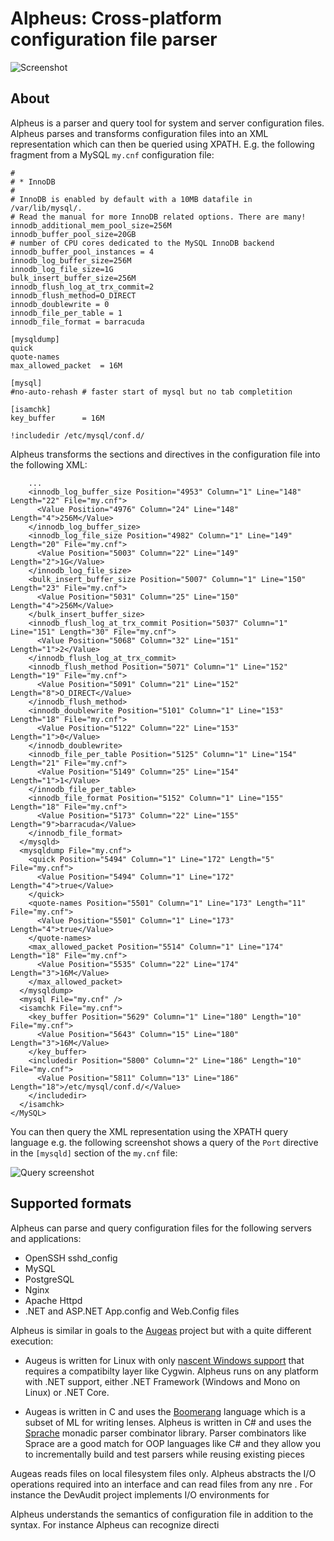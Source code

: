 # Alpheus: Cross-platform configuration file parser

![Screenshot](https://1qirkq.dm2301.livefilestore.com/y4mBoMY8wR3dfFOclfZKWnIZtrYC68PNYM3adTZCN9WUtZEzcnZhPAqvXseSkBsEnuB3vAvZN45fDx7MbNoAuqhFEDTu73qwqH2OZxtp-C-j7XYGr1MhjXdLCfGGDhipzTIwmgX7P3rB1huY-u8hl1JMQxWjf4XJzUyga2eN8b9-0cSO6YYufKhzQ6wrgKvxXTEsx2EDQ8id8S_sZ8D1BuDog?width=1150&height=650&cropmode=none)

## About
Alpheus is a parser and query tool for system and server configuration files. Alpheus parses and transforms configuration files into an XML representation which can then be queried using XPATH. E.g. the following fragment from a MySQL `my.cnf` configuration file:

````
#
# * InnoDB
#
# InnoDB is enabled by default with a 10MB datafile in /var/lib/mysql/.
# Read the manual for more InnoDB related options. There are many!
innodb_additional_mem_pool_size=256M
innodb_buffer_pool_size=20GB
# number of CPU cores dedicated to the MySQL InnoDB backend 
innodb_buffer_pool_instances = 4
innodb_log_buffer_size=256M
innodb_log_file_size=1G
bulk_insert_buffer_size=256M
innodb_flush_log_at_trx_commit=2
innodb_flush_method=O_DIRECT
innodb_doublewrite = 0
innodb_file_per_table = 1
innodb_file_format = barracuda

[mysqldump]
quick
quote-names
max_allowed_packet	= 16M

[mysql]
#no-auto-rehash	# faster start of mysql but no tab completition

[isamchk]
key_buffer		= 16M

!includedir /etc/mysql/conf.d/
````

Alpheus transforms the sections and directives in the configuration file into the following XML:
````                                                                
    ...
    <innodb_log_buffer_size Position="4953" Column="1" Line="148" Length="22" File="my.cnf">         
      <Value Position="4976" Column="24" Line="148" Length="4">256M</Value>                          
    </innodb_log_buffer_size>                                                                        
    <innodb_log_file_size Position="4982" Column="1" Line="149" Length="20" File="my.cnf">           
      <Value Position="5003" Column="22" Line="149" Length="2">1G</Value>                            
    </innodb_log_file_size>                                                                          
    <bulk_insert_buffer_size Position="5007" Column="1" Line="150" Length="23" File="my.cnf">        
      <Value Position="5031" Column="25" Line="150" Length="4">256M</Value>                          
    </bulk_insert_buffer_size>                                                                       
    <innodb_flush_log_at_trx_commit Position="5037" Column="1" Line="151" Length="30" File="my.cnf"> 
      <Value Position="5068" Column="32" Line="151" Length="1">2</Value>                             
    </innodb_flush_log_at_trx_commit>                                                                
    <innodb_flush_method Position="5071" Column="1" Line="152" Length="19" File="my.cnf">            
      <Value Position="5091" Column="21" Line="152" Length="8">O_DIRECT</Value>                      
    </innodb_flush_method>                                                                           
    <innodb_doublewrite Position="5101" Column="1" Line="153" Length="18" File="my.cnf">             
      <Value Position="5122" Column="22" Line="153" Length="1">0</Value>                             
    </innodb_doublewrite>                                                                            
    <innodb_file_per_table Position="5125" Column="1" Line="154" Length="21" File="my.cnf">          
      <Value Position="5149" Column="25" Line="154" Length="1">1</Value>                             
    </innodb_file_per_table>                                                                         
    <innodb_file_format Position="5152" Column="1" Line="155" Length="18" File="my.cnf">             
      <Value Position="5173" Column="22" Line="155" Length="9">barracuda</Value>                     
    </innodb_file_format>                                                                            
  </mysqld>                                                                                          
  <mysqldump File="my.cnf">                                                                          
    <quick Position="5494" Column="1" Line="172" Length="5" File="my.cnf">                           
      <Value Position="5494" Column="1" Line="172" Length="4">true</Value>                           
    </quick>                                                                                         
    <quote-names Position="5501" Column="1" Line="173" Length="11" File="my.cnf">                    
      <Value Position="5501" Column="1" Line="173" Length="4">true</Value>                           
    </quote-names>                                                                                   
    <max_allowed_packet Position="5514" Column="1" Line="174" Length="18" File="my.cnf">             
      <Value Position="5535" Column="22" Line="174" Length="3">16M</Value>                           
    </max_allowed_packet>                                                                            
  </mysqldump> 
  <mysql File="my.cnf" />
  <isamchk File="my.cnf">
    <key_buffer Position="5629" Column="1" Line="180" Length="10" File="my.cnf">
      <Value Position="5643" Column="15" Line="180" Length="3">16M</Value>
    </key_buffer>
    <includedir Position="5800" Column="2" Line="186" Length="10" File="my.cnf">
      <Value Position="5811" Column="13" Line="186" Length="18">/etc/mysql/conf.d/</Value>
    </includedir>
  </isamchk>
</MySQL>
  ````
You can then query the XML representation using the XPATH query language e.g. the following screenshot shows a query of the `Port` directive in the `[mysqld]` section of the `my.cnf` file:

![Query screenshot](https://1qik4g.dm2301.livefilestore.com/y4mCaV-1xfjcayXYIl7SrtBrrrJr6vmdO366CkHgXtNdi6cMdQWiHIrqiZ0Gw9KT1JbhPvLC1b-GFkWmwXWFSzWf4EvcHK5iubR-JqSOMa-RA1n1FRozOxEjV0BvszNNSXHUk55KqNCKVRem4_I7cnQ8quFHUMbGwpdmTvlNzogrSsB6R9VZxWItPxCZxYoteUfc9ki2YoiPR04b42YaiEFsA?width=1106&height=796&cropmode=none)

## Supported formats
Alpheus can parse and query configuration files for the following servers and applications:
* OpenSSH sshd_config
* MySQL
* PostgreSQL
* Nginx
* Apache Httpd
* .NET and ASP.NET App.config and Web.Config files

Alpheus is similar in goals to the [Augeas](http://augeas.net/) project but with a quite different execution:

* Augeus is written for Linux with only [nascent Windows support](https://github.com/hercules-team/augeas/issues/476) that requires a compatibilty layer like Cygwin. Alpheus runs on any platform with .NET support, either .NET Framework (Windows and Mono on Linux) or .NET Core. 

* Augeas is written in C and uses the [Boomerang](https://alliance.seas.upenn.edu/~harmony/) language which is a subset of ML for writing lenses. Alpheus is written in C# and uses the [Sprache](https://github.com/sprache/Sprache) monadic parser combinator library. Parser combinators like Sprace are a good match for OOP languages like C# and they allow you to incrementally build and test parsers while reusing existing pieces

Augeas reads files on local filesystem files only. Alpheus abstracts the I/O operations required into an interface and can read files from any nre
. For instance the DevAudit project implements I/O environments for

Alpheus understands the semantics of configuration file in addition to the syntax. For instance Alpheus can recognize directi
